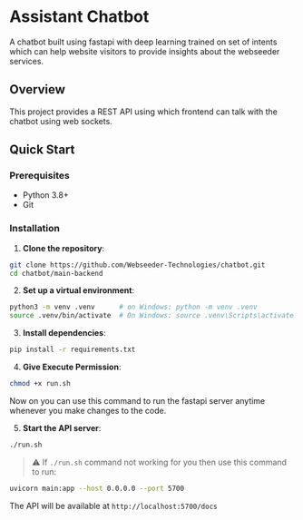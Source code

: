 # Assistant Chatbot

A chatbot built using fastapi with deep learning trained on set of intents which can help website visitors to provide insights about the webseeder services.

## Overview

This project provides a REST API using which frontend can talk with the chatbot using web sockets.

## Quick Start

### Prerequisites

- Python 3.8+
- Git

### Installation

1. **Clone the repository**:
```bash
git clone https://github.com/Webseeder-Technologies/chatbot.git
cd chatbot/main-backend
```

2. **Set up a virtual environment**:
```bash
python3 -m venv .venv      # on Windows: python -m venv .venv 
source .venv/bin/activate  # On Windows: source .venv\Scripts\activate
```

3. **Install dependencies**:
```bash
pip install -r requirements.txt
```

4. **Give Execute Permission**:
```bash
chmod +x run.sh
```
Now on you can use this command to run the fastapi server anytime whenever you make changes to the code.

5. **Start the API server**:
```bash
./run.sh
```
> ⚠️ If `./run.sh` command not working for you then use this command to run:
```bash
uvicorn main:app --host 0.0.0.0 --port 5700
```
The API will be available at `http://localhost:5700/docs`



